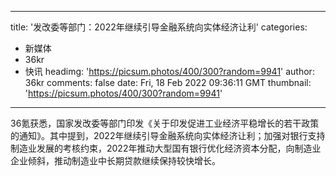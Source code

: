 
---
title: '发改委等部门：2022年继续引导金融系统向实体经济让利'
categories: 
 - 新媒体
 - 36kr
 - 快讯
headimg: 'https://picsum.photos/400/300?random=9941'
author: 36kr
comments: false
date: Fri, 18 Feb 2022 09:36:11 GMT
thumbnail: 'https://picsum.photos/400/300?random=9941'
---

<div>   
36氪获悉，国家发改委等部门印发《关于印发促进工业经济平稳增长的若干政策的通知》。其中提到，2022年继续引导金融系统向实体经济让利；加强对银行支持制造业发展的考核约束，2022年推动大型国有银行优化经济资本分配，向制造业企业倾斜，推动制造业中长期贷款继续保持较快增长。  
</div>
            
